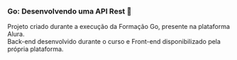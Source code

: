 <div>
  <h3>Go: Desenvolvendo uma API Rest 🦦</h3>
</div>

Projeto criado durante a execução da Formação Go, presente na plataforma Alura.
<br/>
Back-end desenvolvido durante o curso e Front-end disponibilizado pela própria plataforma.
